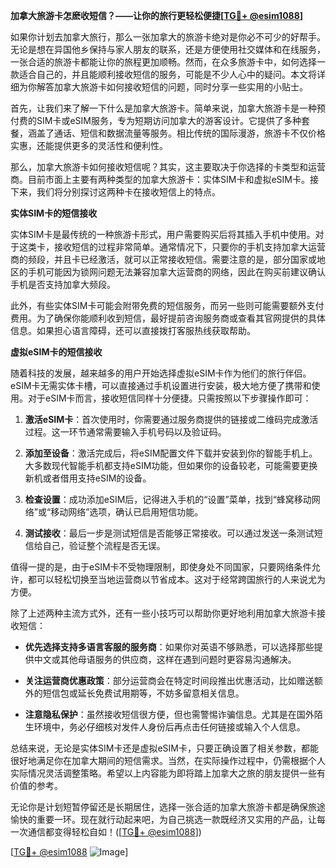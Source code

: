 **加拿大旅游卡怎麽收短信？——让你的旅行更轻松便捷[[TG💪+ @esim1088](https://t.me/s/esim1088)]**

如果你计划去加拿大旅行，那么一张加拿大的旅游卡绝对是你必不可少的好帮手。无论是想在异国他乡保持与家人朋友的联系，还是方便使用社交媒体和在线服务，一张合适的旅游卡都能让你的旅程更加顺畅。然而，在众多旅游卡中，如何选择一款适合自己的，并且能顺利接收短信的服务，可能是不少人心中的疑问。本文将详细为你解答加拿大旅游卡如何接收短信的问题，同时分享一些实用的小贴士。

首先，让我们来了解一下什么是加拿大旅游卡。简单来说，加拿大旅游卡是一种预付费的SIM卡或eSIM服务，专为短期访问加拿大的游客设计。它提供了多种套餐，涵盖了通话、短信和数据流量等服务。相比传统的国际漫游，旅游卡不仅价格实惠，还能提供更多的灵活性和便利性。

那么，加拿大旅游卡如何接收短信呢？其实，这主要取决于你选择的卡类型和运营商。目前市面上主要有两种类型的加拿大旅游卡：实体SIM卡和虚拟eSIM卡。接下来，我们将分别探讨这两种卡在接收短信上的特点。

**实体SIM卡的短信接收**

实体SIM卡是最传统的一种旅游卡形式，用户需要购买后将其插入手机中使用。对于这类卡，接收短信的过程非常简单。通常情况下，只要你的手机支持加拿大运营商的频段，并且卡已经激活，就可以正常接收短信。需要注意的是，部分国家或地区的手机可能因为锁网问题无法兼容加拿大运营商的网络，因此在购买前建议确认手机是否支持加拿大频段。

此外，有些实体SIM卡可能会附带免费的短信服务，而另一些则可能需要额外支付费用。为了确保你能顺利收到短信，最好提前咨询服务商或查看其官网提供的具体信息。如果担心语言障碍，还可以直接拨打客服热线获取帮助。

**虚拟eSIM卡的短信接收**

随着科技的发展，越来越多的用户开始选择虚拟eSIM卡作为他们的旅行伴侣。eSIM卡无需实体卡槽，可以直接通过手机设置进行安装，极大地方便了携带和使用。对于eSIM卡而言，接收短信同样十分便捷。只需按照以下步骤操作即可：

1. **激活eSIM卡**：首次使用时，你需要通过服务商提供的链接或二维码完成激活过程。这一环节通常需要输入手机号码以及验证码。
   
2. **添加至设备**：激活完成后，将eSIM配置文件下载并安装到你的智能手机上。大多数现代智能手机都支持eSIM功能，但如果你的设备较老，可能需要更换新机或者借用支持eSIM的设备。

3. **检查设置**：成功添加eSIM后，记得进入手机的“设置”菜单，找到“蜂窝移动网络”或“移动网络”选项，确认已启用短信功能。

4. **测试接收**：最后一步是测试短信是否能够正常接收。可以通过发送一条测试短信给自己，验证整个流程是否无误。

值得一提的是，由于eSIM卡不受物理限制，即使身处不同国家，只要网络条件允许，都可以轻松切换至当地运营商以节省成本。这对于经常跨国旅行的人来说尤为方便。

除了上述两种主流方式外，还有一些小技巧可以帮助你更好地利用加拿大旅游卡接收短信：

- **优先选择支持多语言客服的服务商**：如果你对英语不够熟悉，可以选择那些提供中文或其他母语服务的供应商，这样在遇到问题时更容易沟通解决。
  
- **关注运营商优惠政策**：部分运营商会在特定时间段推出优惠活动，比如赠送额外的短信包或延长免费试用期等，不妨多留意相关信息。

- **注意隐私保护**：虽然接收短信很方便，但也需警惕诈骗信息。尤其是在国外陌生环境中，务必仔细核对发件人身份后再点击任何链接或输入个人信息。

总结来说，无论是实体SIM卡还是虚拟eSIM卡，只要正确设置了相关参数，都能很好地满足你在加拿大期间的短信需求。当然，在实际操作过程中，仍需根据个人实际情况灵活调整策略。希望以上内容能为即将踏上加拿大之旅的朋友提供一些有价值的参考。

无论你是计划短暂停留还是长期居住，选择一张合适的加拿大旅游卡都是确保旅途愉快的重要一环。现在就行动起来吧，为自己挑选一款既经济又实用的产品，让每一次通信都变得轻松自如！([[TG💪+ @esim1088](https://t.me/s/esim1088)])

[[TG💪+ @esim1088](https://t.me/s/esim1088) ![Image](https://i.postimg.cc/4NQfJmqS/Snipaste-2025-05-13-00-14-12.png)]